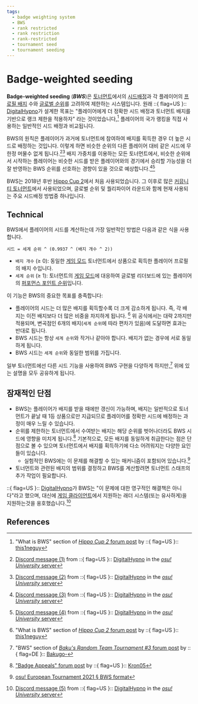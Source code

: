 ```yaml
---
tags:
  - badge weighting system
  - BWS
  - rank restricted
  - rank restriction
  - rank-restricted
  - tournament seed
  - tournament seeding
---
```


# Badge-weighted seeding

**Badge-weighted seeding** (***BWS***)은 [토너먼트](/wiki/Tournaments)에서의 [시드배정](https://en.wikipedia.org/wiki/Seed_(sports))과 각 플레이어의 [프로필 배지](/wiki/Community/Profile_badge) 수와 [글로벌 순위](/wiki/Ranking#performance-points-ranking)를 고려하여 제한하는 시스템입니다. 원래 ::{ flag=US }:: [DigitalHypno](https://osu.ppy.sh/users/4384207)가 설계한 목표는 "플레이어에게 더 정확한 시드 배정과 토너먼트 배지를 기반으로 랭크 제한을 적용하자" 라는 것이었습니다,[^hippo-cup-bws] 플레이어의 국가 랭킹을 직접 사용하는 일반적인 시드 배정과 비교됩니다.

BWS의 원칙은 플레이어가 과거에 토너먼트에 참여하여 배지를 획득한 경우 더 높은 시드로 배정하는 것입니다. 이렇게 하면 비슷한 순위의 다른 플레이어 대비 같은 시드에 무한정 머물수 없게 됩니다.[^digitalhypno-discord-1][^digitalhypno-discord-2] 배지 가중치를 이용하는 모든 토너먼트에서, 비슷한 순위에서 시작하는 플레이어는 비슷한 시드를 받은 플레이어와의 경기에서 승리할 가능성을 더 잘 반영하는 BWS 순위를 선호하는 경향이 있을 것으로 예상합니다.[^digitalhypno-discord-3][^digitalhypno-discord-4]

BWS는 2018년 후반 [Hippo Cup 2](https://osu.ppy.sh/community/forums/topics/848153)에서 처음 사용되었습니다. 그 이후로 많은 [커뮤니티 토너먼트](/wiki/Tournaments#community)에서 사용되었으며, 글로벌 순위 및 퀄리파이어 라운드와 함께 현재 사용되는 주요 시드배정 방법중 하나입니다.

## Technical

BWS에서 플레이어의 시드를 계산하는데 가장 일반적인 방법은 다음과 같은 식을 사용합니다.

```
시드 = 세계 순위 ^ (0.9937 ^ (배지 개수 ^ 2))
```

- `배지 개수` (≥ 0): 동일한 [게임 모드](/wiki/Game_mode) 토너먼트에서 상품으로 획득한 플레이어 프로필의 배지 수입니다.
- `세계 순위` (≥ 1): 토너먼트의 [게임 모드](/wiki/Game_mode)에 대응하여 글로벌 리더보드에 있는 플레이어의 [퍼포먼스 포인트 순위](/wiki/Ranking#performance-points-ranking)입니다.

이 기능은 BWS의 중요한 목표를 충족합니다:

- 플레이어의 시드는 더 많은 배지를 획득할수록 더 크게 감소하게 됩니다. 즉, 각 배지는 이전 배지보다 더 많은 비중을 차지하게 됩니다. [^hippo-cup-bws] 위 공식에서는 대략 2까지만 적용되며, 변곡점인 6개의 배지(`세계 순위`에 따라 편차가 있음)에 도달하면 효과는 반대로 됩니다.
- BWS 시드는 항상 `세계 순위`와 작거나 같아야 합니다. 배지가 없는 경우에 서로 동일하게 됩니다.
- BWS 시드는 `세계 순위`와 동일한 범위를 가집니다.

일부 토너먼트에선 다른 시드 기능을 사용하여 BWS 구현을 다양하게 하지만,[^brtt-bws] 위에 있는 설명을 모두 공유하게 됩니다.

## 잠재적인 단점

<!-- ok this section as-is is kinda weak and mostly anecdotal, these are all things I've heard before about BWS but there's no way I can find actual references about random things said in Discord or wherever. -clayton -->

- BWS는 플레이어가 배지를 받을 때에만 갱신이 가능하며, 배지는 일반적으로 토너먼트가 끝날 때 1등 상품으로만 지급되므로 플레이어를 정확한 시드에 배정하는 과정이 매우 느릴 수 있습니다.
- 순위를 제한하는 토너먼트에서 수여받는 배지는 해당 순위를 벗어나더라도 BWS 시드에 영향을 미치게 됩니다.[^badge-appeals] 기본적으로, 모든 배지를 동일하게 취급한다는 점은 단점으로 볼 수 있으며 토너먼트에서 배지를 획득하기에 다소 어려워지는 다양한 요인들이 있습니다.
  - 실험적인 BWS에는 이 문제를 해결할 수 있는 매커니즘이 포함되어 있습니다.[^oet-bws]
- 토너먼트와 관련된 배지의 범위를 결정하고 BWS를 계산할려면 토너먼트 스태프의 추가 작업이 필요합니다.

::{ flag=US }:: [DigitalHypno](https://osu.ppy.sh/users/4384207)가 BWS는 "이 문제에 대한 영구적인 해결책은 아니다"라고 했으며, 대신에 [게임 클라이언트](/wiki/Client)에서 지원하는 래더 시스템(또는 유사하게)을 지원하는것을 옹호했습니다.[^digitalhypno-discord-5]

## References

[^badge-appeals]: ["Badge Appeals" forum post](https://osu.ppy.sh/community/forums/topics/1066357) by ::{ flag=US }:: [Kron05](https://osu.ppy.sh/users/10505107)
[^brtt-bws]: "BWS" section of [*Baku's Random Team Tournament #3* forum post](https://osu.ppy.sh/community/forums/topics/973512) by ::{ flag=DE }:: [Bakugo-](https://osu.ppy.sh/users/4990127)
[^digitalhypno-discord-1]: [Discord message (1)](https://discord.com/channels/841454370888351784/843627338839490560/987908575215120414) from ::{ flag=US }:: [DigitalHypno](https://osu.ppy.sh/users/4384207) in the [*osu! University* server](https://discord.gg/QubdHdnBVg)
[^digitalhypno-discord-2]: [Discord message (2)](https://discord.com/channels/841454370888351784/843627338839490560/987908667833737227) from ::{ flag=US }:: [DigitalHypno](https://osu.ppy.sh/users/4384207) in the [*osu! University* server](https://discord.gg/QubdHdnBVg)
[^digitalhypno-discord-3]: [Discord message (3)](https://discord.com/channels/841454370888351784/843627338839490560/987909537124204584) from ::{ flag=US }:: [DigitalHypno](https://osu.ppy.sh/users/4384207) in the [*osu! University* server](https://discord.gg/QubdHdnBVg)
[^digitalhypno-discord-4]: [Discord message (4)](https://discord.com/channels/841454370888351784/843627338839490560/987909775851388948) from ::{ flag=US }:: [DigitalHypno](https://osu.ppy.sh/users/4384207) in the [*osu! University* server](https://discord.gg/QubdHdnBVg)
[^digitalhypno-discord-5]: [Discord message (5)](https://discord.com/channels/841454370888351784/843627338839490560/987910347371458591) from ::{ flag=US }:: [DigitalHypno](https://osu.ppy.sh/users/4384207) in the [*osu! University* server](https://discord.gg/QubdHdnBVg)
[^hippo-cup-bws]: "What is BWS" section of [*Hippo Cup 2* forum post](https://osu.ppy.sh/community/forums/topics/848153) by ::{ flag=US }:: [this1neguy](https://osu.ppy.sh/users/1797189)
[^oet-bws]: [osu! European Tournament 2021 § BWS format](/wiki/Tournaments/o!ET/2021#bws-format)

